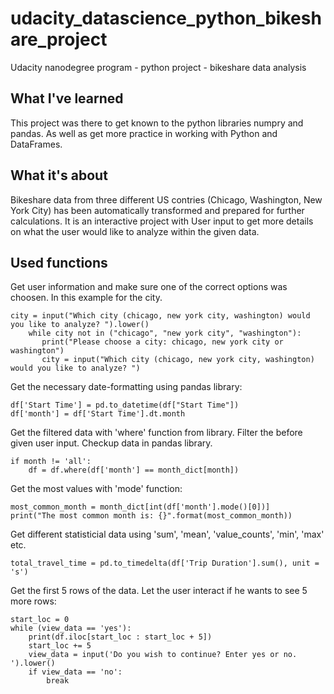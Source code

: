 # udacity_datascience_python_bikeshare_project
Udacity nanodegree program - python project - bikeshare data analysis

## What I've learned
This project was there to get known to the python libraries numpry and pandas. As well as get more practice in working with Python and DataFrames.

## What it's about
Bikeshare data from three different US contries (Chicago, Washington, New York City) has been automatically transformed and prepared for further calculations. It is an interactive project with User input to get more details on what the user would like to analyze within the given data.

## Used functions
Get user information and make sure one of the correct options was choosen. In this example for the city.
```
city = input("Which city (chicago, new york city, washington) would you like to analyze? ").lower()
    while city not in ("chicago", "new york city", "washington"):
       print("Please choose a city: chicago, new york city or washington")
       city = input("Which city (chicago, new york city, washington) would you like to analyze? ")
```

Get the necessary date-formatting using pandas library:
```
df['Start Time'] = pd.to_datetime(df["Start Time"])
df['month'] = df['Start Time'].dt.month
````
Get the filtered data with 'where' function from library. Filter the before given user input. Checkup data in pandas library.
```
if month != 'all':
    df = df.where(df['month'] == month_dict[month])
```

Get the most values with 'mode' function:
```
most_common_month = month_dict[int(df['month'].mode()[0])]
print("The most common month is: {}".format(most_common_month))
```

Get different statisticial data using 'sum', 'mean', 'value_counts', 'min', 'max' etc.
```
total_travel_time = pd.to_timedelta(df['Trip Duration'].sum(), unit = 's')
```

Get the first 5 rows of the data. Let the user interact if he wants to see 5 more rows:
```
start_loc = 0
while (view_data == 'yes'):
    print(df.iloc[start_loc : start_loc + 5])
    start_loc += 5
    view_data = input('Do you wish to continue? Enter yes or no. ').lower()
    if view_data == 'no':
        break
```
